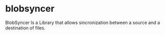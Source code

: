 # blobsyncer
BlobSyncer Is a Library that allows sincronization between a source and a destination of files.  
